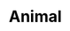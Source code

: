 ---
title: Animal
layout: dream_interpretation/category_single
description: Dream interpretation - Animal.
js: []
css: ["css/luck/dream_interpretation/dream_interpretation.css"]
---